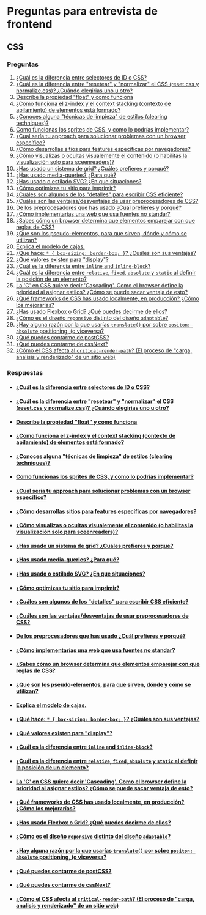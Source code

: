 # Preguntas para entrevista de frontend
## CSS
### Preguntas

1. [¿Cuál es la diferencia entre selectores de ID o CSS?](#1)
1. [¿Cuál es la diferencia entre "resetear" y "normalizar" el CSS (reset.css y normalize.css)? ¿Cuándo elegirias uno u otro?](#2)
1. [Describe la propiedad "float" y como funciona](#3)
1. [¿Como funciona el z-index y el context stacking (contexto de apilamiento) de elementos está formado?](#4)
1. [¿Conoces alguna "técnicas de limpieza" de estilos (clearing techniques)?](#6)
1. [Como funcionas los sprites de CSS, y como lo podrías implementar?](#7)
1. [¿Cual sería tu approach para solucionar problemas con un browser específico?](#9)
1. [¿Cómo desarrollas sitios para features específicas por navegadores?](#10)
1. [¿Cómo visualizas o ocultas visualemente el contenido (o habilitas la visualización solo para sceenreaders)?](#12)
1. [¿Has usado un sistema de grid? ¿Cuáles prefieres y porqué?](#13)
1. [¿Has usado media-queries? ¿Para qué?](#14)
1. [¿Has usado o estilado SVG? ¿En que situaciones?](#15)
1. [¿Cómo optimizas tu sitio para imprimir?](#16)
1. [¿Cuáles son algunos de los "detalles" para escribir CSS eficiente?](#17)
1. [¿Cuáles son las ventajas/desventajas de usar preprocesadores de CSS?](#18)
1. [De los preprocesadores que has usado ¿Cuál prefieres y porqué?](#19)
1. [¿Cómo implementarías una web que usa fuentes no standar?](#20)
1. [¿Sabes cómo un browser determina que elementos emparejar con que reglas de CSS?](#21)
1. [¿Que son los pseudo-elementos, para que sirven, dónde y cómo se utilizan?](#22)
1. [Explica el modelo de cajas.](#23)
1. [¿Qué hace: `* { box-sizing: border-box; }`? ¿Cuáles son sus ventajas?](#24)
1. [¿Qué valores existen para "display"?](#25)
1. [¿Cuál es la diferencia entre `inline` and `inline-block`?](#26)
1. [¿Cuál es la diferencia entre `relative`, `fixed`, `absolute` y `static` al definir la posición de un elemento?](#27)
1. [La 'C' en CSS quiere decir 'Cascading'. Como el browser define la prioridad al asignar estilos? ¿Cómo se puede sacar ventaja de esto?](#28)
1. [¿Qué frameworks de CSS has usado localmente, en producción? ¿Cómo los mejorarías?](#29)
1. [¿Has usado Flexbox o Grid? ¿Qué puedes decirme de ellos?](#30)
1. [¿Cómo es el diseño `reponsivo` distinto del diseño `adaptable`?](#31)
1. [¿Hay alguna razón por la que usarías `translate()` por sobre `positon: absolute` positioning, (o viceversa?](#33)
1. [¿Qué puedes contarme de postCSS?](#34)
1. [¿Qué puedes contarme de cssNext?](#35)
1. [¿Cómo el CSS afecta al `critical-render-path`? (El proceso de "carga, analisis y renderizado" de un sitio web)](#36)

### Respuestas




- #### [¿Cuál es la diferencia entre selectores de ID o CSS?](#1)
  <div id="1" />



- #### [¿Cuál es la diferencia entre "resetear" y "normalizar" el CSS (reset.css y normalize.css)? ¿Cuándo elegirias uno u otro?](#2)
  <div id="2" />



- #### [Describe la propiedad "float" y como funciona](#3)
  <div id="3" />



- #### [¿Como funciona el z-index y el context stacking (contexto de apilamiento) de elementos está formado?](#4)
  <div id="4" />



- #### [¿Conoces alguna "técnicas de limpieza" de estilos (clearing techniques)?](#6)
  <div id="6" />



- #### [Como funcionas los sprites de CSS, y como lo podrías implementar?](#7)
  <div id="7" />



- #### [¿Cual sería tu approach para solucionar problemas con un browser específico?](#9)
  <div id="9" />



- #### [¿Cómo desarrollas sitios para features específicas por navegadores?](#10)
  <div id="10" />



- #### [¿Cómo visualizas o ocultas visualemente el contenido (o habilitas la visualización solo para sceenreaders)?](#12)
  <div id="12" />



- #### [¿Has usado un sistema de grid? ¿Cuáles prefieres y porqué?](#13)
  <div id="13" />



- #### [¿Has usado media-queries? ¿Para qué?](#14)
  <div id="14" />



- #### [¿Has usado o estilado SVG? ¿En que situaciones?](#15)
  <div id="15" />



- #### [¿Cómo optimizas tu sitio para imprimir?](#16)
  <div id="16" />



- #### [¿Cuáles son algunos de los "detalles" para escribir CSS eficiente?](#17)
  <div id="17" />



- #### [¿Cuáles son las ventajas/desventajas de usar preprocesadores de CSS?](#18)
  <div id="18" />



- #### [De los preprocesadores que has usado ¿Cuál prefieres y porqué?](#19)
  <div id="19" />



- #### [¿Cómo implementarías una web que usa fuentes no standar?](#20)
  <div id="20" />



- #### [¿Sabes cómo un browser determina que elementos emparejar con que reglas de CSS?](#21)
  <div id="21" />



- #### [¿Que son los pseudo-elementos, para que sirven, dónde y cómo se utilizan?](#22)
  <div id="22" />



- #### [Explica el modelo de cajas.](#23)
  <div id="23" />



- #### [¿Qué hace: `* { box-sizing: border-box; }`? ¿Cuáles son sus ventajas?](#24)
  <div id="24" />



- #### [¿Qué valores existen para "display"?](#25)
  <div id="25" />



- #### [¿Cuál es la diferencia entre `inline` and `inline-block`?](#26)
  <div id="26" />



- #### [¿Cuál es la diferencia entre `relative`, `fixed`, `absolute` y `static` al definir la posición de un elemento?](#27)
  <div id="27" />



- #### [La 'C' en CSS quiere decir 'Cascading'. Como el browser define la prioridad al asignar estilos? ¿Cómo se puede sacar ventaja de esto?](#28)
  <div id="28" />



- #### [¿Qué frameworks de CSS has usado localmente, en producción? ¿Cómo los mejorarías?](#29)
  <div id="29" />



- #### [¿Has usado Flexbox o Grid? ¿Qué puedes decirme de ellos?](#30)
  <div id="30" />



- #### [¿Cómo es el diseño `reponsivo` distinto del diseño `adaptable`?](#31)
  <div id="31" />



- #### [¿Hay alguna razón por la que usarías `translate()` por sobre `positon: absolute` positioning, (o viceversa?](#33)
  <div id="33" />



- #### [¿Qué puedes contarme de postCSS?](#34)
  <div id="34" />



- #### [¿Qué puedes contarme de cssNext?](#35)
  <div id="35" />



- #### [¿Cómo el CSS afecta al `critical-render-path`? (El proceso de "carga, analisis y renderizado" de un sitio web)](#36)
  <div id="36" />
